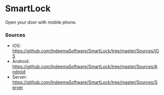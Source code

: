 # SmartLock
Open your door with mobile phone. 

### Sources

* iOS: https://github.com/IndeemaSoftware/SmartLock/tree/master/Sources/iOS
* Android: https://github.com/IndeemaSoftware/SmartLock/tree/master/Sources/Android
* Server: https://github.com/IndeemaSoftware/SmartLock/tree/master/Sources/Server
